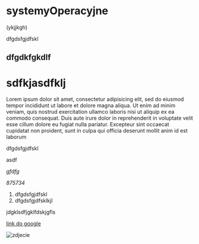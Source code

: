 # systemyOperacyjne
(ykjjkgh)

dfgdsfgjdfskl
## dfgdkfgkdlf

# sdfkjasdfklj

Lorem ipsum dolor sit amet, consectetur adipisicing elit, sed do eiusmod tempor incididunt ut labore et dolore magna aliqua. Ut enim ad minim veniam, quis nostrud exercitation ullamco laboris nisi ut aliquip ex ea commodo consequat. Duis aute irure dolor in reprehenderit in voluptate velit esse cillum dolore eu fugiat nulla pariatur. Excepteur sint occaecat cupidatat non proident, sunt in culpa qui officia deserunt mollit anim id est laborum

dfgdsfgjdfskl

asdf

*gfdfg*

*875734*

 1. dfgdsfgjdfskl
 2. dfgdsfgjdfsklkjl


jdgklsdfjgklfdskjgfls

[link do google](http.google.com)


![zdjecie](http://linux-delhi.org/wp-content/uploads/2012/07/contribution-to-linux.jpg)

